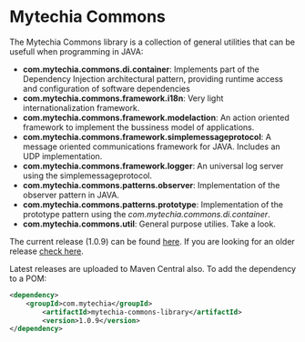 Mytechia Commons
================


The Mytechia Commons library is a collection of general utilities that can be usefull when programming in JAVA:

* __com.mytechia.commons.di.container__: Implements part of the Dependency Injection architectural pattern, providing runtime access and
configuration of software dependencies
* __com.mytechia.commons.framework.i18n__: Very light internationalization framework.
* __com.mytechia.commons.framework.modelaction__: An action oriented framework to implement the bussiness model of applications.
* __com.mytechia.commons.framework.simplemessageprotocol__: A message oriented communications framework for JAVA. Includes an UDP implementation.
* __com.mytechia.commons.framework.logger__: An universal log server using the simplemessageprotocol.
* __com.mytechia.commons.patterns.observer__: Implementation of the observer pattern in JAVA.
* __com.mytechia.commons.patterns.prototype__: Implementation of the prototype pattern using the *com.mytechia.commons.di.container*.
* __com.mytechia.commons.util__: General purpose utilies. Take a look.

The current release (1.0.9) can be found [here](https://github.com/GII/mytechia_commons/tree/master/release/mytechia_commons_1.0.9__20150624/mytechia-commons-library-1.0.9). If you are looking for an older release [check here](https://github.com/GII/mytechia_commons/tree/master/release).

Latest releases are uploaded to Maven Central also. To add the dependency to a POM:

```xml
<dependency>
	<groupId>com.mytechia</groupId>
        <artifactId>mytechia-commons-library</artifactId>
        <version>1.0.9</version>
</dependency>
```
